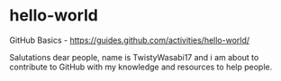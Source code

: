 # hello-world
GitHub Basics - https://guides.github.com/activities/hello-world/

Salutations dear people, name is TwistyWasabi17 and i am about to contribute to GitHub with my knowledge and resources to help people.
